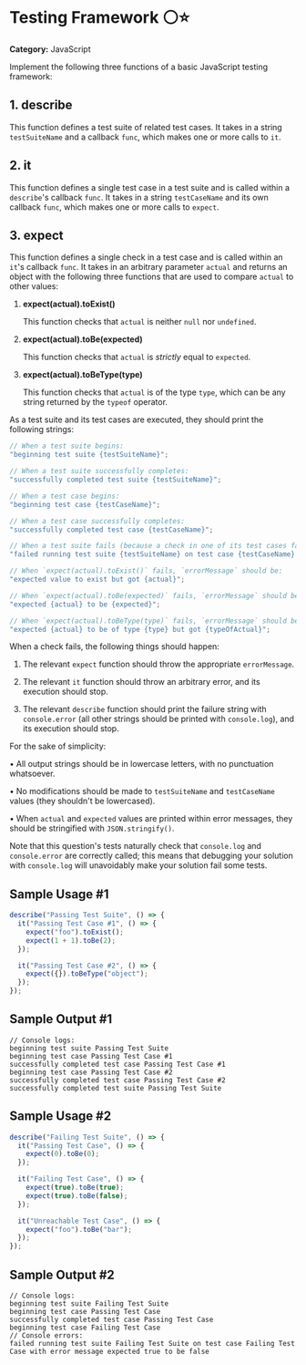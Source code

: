 # Testing Framework ⚪⭐

**Category:** JavaScript

Implement the following three functions of a basic JavaScript testing framework:

## 1. describe

This function defines a test suite of related test cases. It takes in a string `testSuiteName` and a callback `func`, which makes one or more calls to `it`.

## 2. it

This function defines a single test case in a test suite and is called within a `describe`'s callback `func`. It takes in a string `testCaseName` and its own callback `func`, which makes one or more calls to `expect`.

## 3. expect

This function defines a single check in a test case and is called within an `it`'s callback `func`. It takes in an arbitrary parameter `actual` and returns an object with the following three functions that are used to compare `actual` to other values:

1. **expect(actual).toExist()**

   This function checks that `actual` is neither `null` nor `undefined`.

2. **expect(actual).toBe(expected)**

   This function checks that `actual` is _strictly_ equal to `expected`.

3. **expect(actual).toBeType(type)**

   This function checks that `actual` is of the type `type`, which can be any string returned by the `typeof` operator.

As a test suite and its test cases are executed, they should print the following strings:

```javascript
// When a test suite begins:
"beginning test suite {testSuiteName}";

// When a test suite successfully completes:
"successfully completed test suite {testSuiteName}";

// When a test case begins:
"beginning test case {testCaseName}";

// When a test case successfully completes:
"successfully completed test case {testCaseName}";

// When a test suite fails (because a check in one of its test cases fails):
"failed running test suite {testSuiteName} on test case {testCaseName} with error message {errorMessage}";

// When `expect(actual).toExist()` fails, `errorMessage` should be:
"expected value to exist but got {actual}";

// When `expect(actual).toBe(expected)` fails, `errorMessage` should be:
"expected {actual} to be {expected}";

// When `expect(actual).toBeType(type)` fails, `errorMessage` should be:
"expected {actual} to be of type {type} but got {typeOfActual}";
```

When a check fails, the following things should happen:

1. The relevant `expect` function should throw the appropriate `errorMessage`.

2. The relevant `it` function should throw an arbitrary error, and its execution should stop.

3. The relevant `describe` function should print the failure string with `console.error` (all other strings should be printed with `console.log`), and its execution should stop.

For the sake of simplicity:

• All output strings should be in lowercase letters, with no punctuation whatsoever.

• No modifications should be made to `testSuiteName` and `testCaseName` values (they shouldn't be lowercased).

• When `actual` and `expected` values are printed within error messages, they should be stringified with `JSON.stringify()`.

Note that this question's tests naturally check that `console.log` and `console.error` are correctly called; this means that debugging your solution with `console.log` will unavoidably make your solution fail some tests.

## Sample Usage #1

```javascript
describe("Passing Test Suite", () => {
  it("Passing Test Case #1", () => {
    expect("foo").toExist();
    expect(1 + 1).toBe(2);
  });

  it("Passing Test Case #2", () => {
    expect({}).toBeType("object");
  });
});
```

## Sample Output #1

```
// Console logs:
beginning test suite Passing Test Suite
beginning test case Passing Test Case #1
successfully completed test case Passing Test Case #1
beginning test case Passing Test Case #2
successfully completed test case Passing Test Case #2
successfully completed test suite Passing Test Suite
```

## Sample Usage #2

```javascript
describe("Failing Test Suite", () => {
  it("Passing Test Case", () => {
    expect(0).toBe(0);
  });

  it("Failing Test Case", () => {
    expect(true).toBe(true);
    expect(true).toBe(false);
  });

  it("Unreachable Test Case", () => {
    expect("foo").toBe("bar");
  });
});
```

## Sample Output #2

```
// Console logs:
beginning test suite Failing Test Suite
beginning test case Passing Test Case
successfully completed test case Passing Test Case
beginning test case Failing Test Case
// Console errors:
failed running test suite Failing Test Suite on test case Failing Test Case with error message expected true to be false
```
